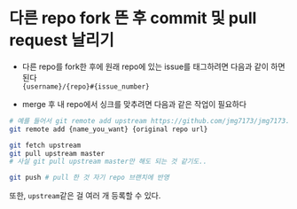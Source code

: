 # 다른 repo fork 뜬 후 commit 및 pull request 날리기

* 다른 repo를 fork한 후에 원래 repo에 있는 issue를 태그하려면 다음과 같이 하면 된다  
`{username}/{repo}#{issue_number}`

* merge 후 내 repo에서 싱크를 맞추려면 다음과 같은 작업이 필요하다
```bash
# 예를 들어서 git remote add upstream https://github.com/jmg7173/jmg7173.github.io
git remote add {name_you_want} {original repo url}

git fetch upstream
git pull upstream master
# 사실 git pull upstream master만 해도 되는 것 같기도..

git push # pull 한 것 자기 repo 브랜치에 반영
```
또한, `upstream`같은 걸 여러 개 등록할 수 있다.
